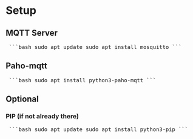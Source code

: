 # Setup

## MQTT Server

<pre> ```bash sudo apt update sudo apt install mosquitto ``` </pre>


## Paho-mqtt

<pre> ```bash sudo apt install python3-paho-mqtt ``` </pre>

## Optional

### PIP (if not already there)

<pre> ```bash sudo apt update sudo apt install python3-pip ``` </pre>